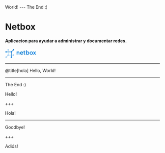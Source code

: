 
World!  ---  The End :)
# Netbox


#### Aplicacion para ayudar a administrar y documentar redes.

![Logo](logo.jpg)

---

@title[hola]
Hello, World!

---

The End :)

Hello!

+++

Hola!

---

Goodbye!

+++

Adiós!
